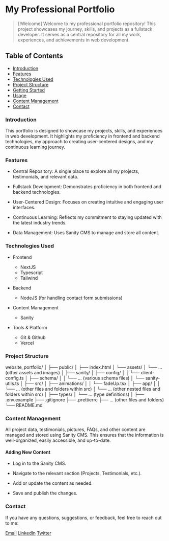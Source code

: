# My Professional Portfolio

> [!Welcome]
> Welcome to my professional portfolio repository! This project showcases my journey, skills, and projects as a fullstack developer. It serves as a central repository for all my work, experiences, and achievements in web development.

## Table of Contents

- [Introduction](#introduction)
- [Features](#features)
- [Technologies Used](#technologies-used)
- [Project Structure](#project-structure)
- [Getting Started](#getting-started)
- [Usage](#usage)
- [Content Management](#content-management)
- [Contact](#contact)

### Introduction

This portfolio is designed to showcase my projects, skills, and experiences in web development. It highlights my proficiency in frontend and backend technologies, my approach to creating user-centered designs, and my continuous learning journey.

### Features

- Central Repository: A single place to explore all my projects, testimonials, and relevant data.

- Fullstack Development: Demonstrates proficiency in both frontend and backend technologies.

- User-Centered Design: Focuses on creating intuitive and engaging user interfaces.

- Continuous Learning: Reflects my commitment to staying updated with the latest industry trends.

- Data Management: Uses Sanity CMS to manage and store all content.

### Technologies Used

- Frontend

  - NextJS
  - Typescript
  - Tailwind

- Backend

  - NodeJS (for handling contact form submissions)

- Content Management

  - Sanity

- Tools & Platform
  - Git & Github
  - Vercel

### Project Structure

website_portfolio/
│
├── public/
│ ├── index.html
│ └── assets/
│ └── ... (other assets and images)
│
├── sanity/
│ ├── config/
│ │ └── client-config.ts
│ ├── schema/
│ │ └── ... (various schema files)
│ └── sanity-utils.ts
│
├── src/
│ ├── animations/
│ │ └── fadeUp.tsx
│ ├── app/
│ │ └── ... (other files and folders within src)
│ └── ... (other nested files and folders within src)
│
├── types/
│ └── ... (type definitions)
│
├── .env.example
├── .gitignore
├── .prettierrc
├── ... (other files and folders)
└── README.md

### Content Management

All project data, testimonials, pictures, FAQs, and other content are managed and stored using Sanity CMS. This ensures that the information is well-organized, easily accessible, and up-to-date.

#### Adding New Content

- Log in to the Sanity CMS.

- Navigate to the relevant section (Projects, Testimonials, etc.).

- Add or update the content as needed.

- Save and publish the changes.

### Contact

If you have any questions, suggestions, or feedback, feel free to reach out to me:

[Email](officialayo540@gmail.com)
[LinkedIn](https://linkedin.com/in/ayo540)
[Twitter](@officialayo540)
